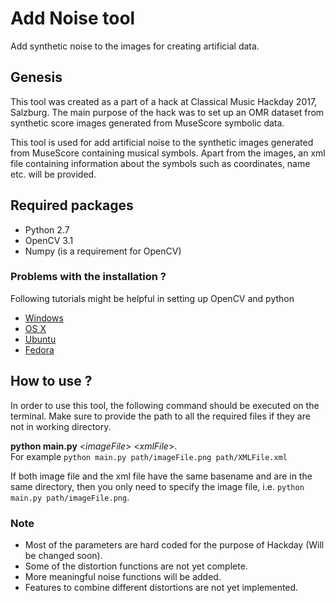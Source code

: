 # Add Noise tool
Add synthetic noise to the images for creating artificial data.

## Genesis
This tool was created as a part of a hack at Classical Music Hackday 2017, Salzburg. The main purpose of the hack was to set up an OMR dataset from synthetic score images generated from MuseScore symbolic data.

This tool is used for add artificial noise to the synthetic images generated from MuseScore containing musical symbols. Apart from the images, an xml file containing information about the symbols such as coordinates, name etc. will be provided.

## Required packages
- Python 2.7
- OpenCV 3.1
- Numpy (is a requirement for OpenCV)

### Problems with the installation ?
Following tutorials might be helpful in setting up OpenCV and python
- [Windows](http://docs.opencv.org/3.2.0/d5/de5/tutorial_py_setup_in_windows.html)
- [OS X](http://www.pyimagesearch.com/2015/06/15/install-opencv-3-0-and-python-2-7-on-osx/)
- [Ubuntu](http://www.pyimagesearch.com/2015/06/22/install-opencv-3-0-and-python-2-7-on-ubuntu/)
- [Fedora](http://docs.opencv.org/3.2.0/dd/dd5/tutorial_py_setup_in_fedora.html)


## How to use ?
In order to use this tool, the following command should be executed on the terminal. Make sure to provide the path to all the required files if they are not in working directory.

**python main.py** <*imageFile*\> <*xmlFile*\>.
<br>
For example `python main.py path/imageFile.png path/XMLFile.xml`

If both image file and the xml file have the same basename and are in the same directory, then you only need to specify the image file, i.e. `python main.py path/imageFile.png`.

### Note
- Most of the parameters are hard coded for the purpose of Hackday (Will be changed soon).
- Some of the distortion functions are not yet complete.
- More meaningful noise functions will be added.
- Features to combine different distortions are not yet implemented.
